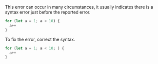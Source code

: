 This error can occur in many circumstances, it usually indicates there is a syntax error just before the reported error.

```ts
for (let a = 1; a < 10) {
  a++
}
```

To fix the error, correct the syntax.

```ts
for (let a = 1; a < 10; ) {
  a++
}
```
